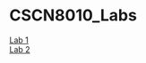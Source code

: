 # CSCN8010_Labs

[Lab 1](https://69Anish69.github.io/CSCN8010_Labs/Lab_1.html)  
[Lab 2](https://69Anish69.github.io/CSCN8010_Labs/Lab_2.html)
